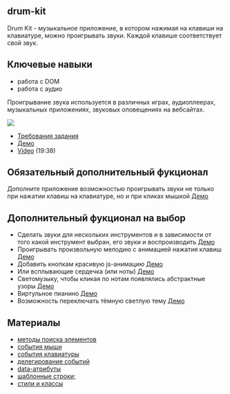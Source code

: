 ## drum-kit

Drum Kit - музыкальное приложение, в котором нажимая на клавиши на клавиатуре, можно проигрывать звуки. Каждой клавише соответствует свой звук.

## Ключевые навыки

- работа с DOM
- работа с аудио

Проигрывание звука используется в различных играх, аудиоплеерах, музыкальных приложениях, звуковых оповещениях на вебсайтах.

![](images/js30-1.jpg)

- [Требования задания](js30.md)
- [Демо](https://irinainina.github.io/JavaScript30-1/01%20-%20JavaScript%20Drum%20Kit/index-FINISHED.html)
- [Video](https://youtu.be/VuN8qwZoego) (19:38)

## Обязательный дополнительный фукционал

Дополните приложение возможностью проигрывать звуки не только при нажатии клавиш на клавиатуре, но и при кликах мышкой [Демо](https://js3001.github.io/)

## Дополнительный фукционал на выбор

- Сделать звуки для нескольких инструментов и в зависимости от того какой инструмент выбран, его звуки и воспроизводить [Демо](https://rolling-scopes-school.github.io/x-creator-JSFE2021Q1/virtual-piano/)
- Проигрывать произвольную мелодию с анимацией нажатия клавиш [Демо](https://rolling-scopes-school.github.io/andreygp5-JSFE2021Q1/virtual-piano/)
- Добавить кнопкам красивую js-анимацию [Демо](https://50projects50days.com/projects/button-ripple-effect/)
- Или всплывающие сердечка (или ноты) [Демо](https://50projects50days.com/projects/double-click-heart/)
- Светомузыку, чтобы кликая по нотам появлялись абстрактные узоры [Демо](https://50projects50days.com/projects/hoverboard/)
- Виртульное пианино [Демо](https://rolling-scopes-school.github.io/chupina-JSFE2021Q1/virtual-piano/)
- Возможность переключать тёмную светлую тему [Демо](https://50projects50days.com/projects/theme-clock/)

## Материалы

- [методы поиска элементов](https://learn.javascript.ru/searching-elements-dom)
- [события мыши](https://learn.javascript.ru/mouse-events-basics)
- [события клавиатуры](https://learn.javascript.ru/keyboard-events)
- [делегирование событий](https://learn.javascript.ru/event-delegation)
- [data-атрибуты](https://learn.javascript.ru/dom-attributes-and-properties#nestandartnye-atributy-dataset)
- [шаблонные строки](https://developer.mozilla.org/ru/docs/Web/JavaScript/Reference/template_strings);
- [стили и классы](https://learn.javascript.ru/styles-and-classes)
